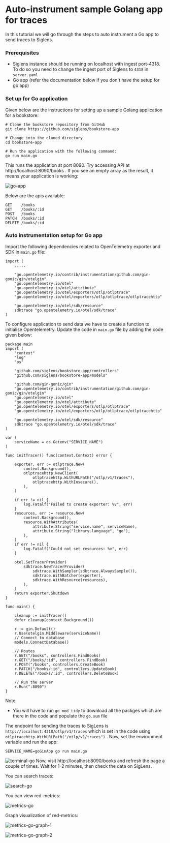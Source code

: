 # Auto-instrument sample Golang app for traces

In this tutorial we will go through the steps to auto instrument a Go app to send traces to Siglens.

### Prerequisites
- Siglens instance should be running on localhost with ingest port-4318. To do so you need to change the ingest port of Siglens to `4318` in `server.yaml`
- Go app (refer the documentation below if you don't have the setup for go app)

### Set up for Go application

Given below are the instructions for setting up a sample Golang application for a bookstore:

```
# Clone the bookstore repository from GitHub
git clone https://github.com/siglens/bookstore-app

# Change into the cloned directory
cd bookstore-app

# Run the application with the following command:
go run main.go
```
This runs the application at port 8090. Try accessing API at http://localhost:8090/books .
If you see an empty array as the result, it means your application is working:

![go-app](/tutorials/go-app.png)

Below are the apis available:
```
GET    /books                    
GET    /books/:id               
POST   /books                    
PATCH  /books/:id                
DELETE /books/:id     
```
### Auto instrumentation setup for Go app

Import the following dependencies related to OpenTelemetry exporter and SDK in `main.go` file:
```
import (
    .....

    "go.opentelemetry.io/contrib/instrumentation/github.com/gin-gonic/gin/otelgin"
	"go.opentelemetry.io/otel"
	"go.opentelemetry.io/otel/attribute"
	"go.opentelemetry.io/otel/exporters/otlp/otlptrace"
	"go.opentelemetry.io/otel/exporters/otlp/otlptrace/otlptracehttp"

	"go.opentelemetry.io/otel/sdk/resource"
	sdktrace "go.opentelemetry.io/otel/sdk/trace"
)
```
To configure application to send data we have to create a function to initialise Opentelemetry. Update the code in `main.go` file by adding the code given below:

```
package main
import (
	"context"
	"log"
	"os"

	"github.com/siglens/bookstore-app/controllers"
	"github.com/siglens/bookstore-app/models"

	"github.com/gin-gonic/gin"
	"go.opentelemetry.io/contrib/instrumentation/github.com/gin-gonic/gin/otelgin"
	"go.opentelemetry.io/otel"
	"go.opentelemetry.io/otel/attribute"
	"go.opentelemetry.io/otel/exporters/otlp/otlptrace"
	"go.opentelemetry.io/otel/exporters/otlp/otlptrace/otlptracehttp"

	"go.opentelemetry.io/otel/sdk/resource"
	sdktrace "go.opentelemetry.io/otel/sdk/trace"
)

var (
	serviceName = os.Getenv("SERVICE_NAME")
)

func initTracer() func(context.Context) error {

	exporter, err := otlptrace.New(
		context.Background(),
		otlptracehttp.NewClient(
			otlptracehttp.WithURLPath("/otlp/v1/traces"),
			otlptracehttp.WithInsecure(), 
		),
	)

	if err != nil {
		log.Fatalf("Failed to create exporter: %v", err)
	}
	resources, err := resource.New(
		context.Background(),
		resource.WithAttributes(
			attribute.String("service.name", serviceName),
			attribute.String("library.language", "go"),
		),
	)
	if err != nil {
		log.Fatalf("Could not set resources: %v", err)
	}

	otel.SetTracerProvider(
		sdktrace.NewTracerProvider(
			sdktrace.WithSampler(sdktrace.AlwaysSample()),
			sdktrace.WithBatcher(exporter),
			sdktrace.WithResource(resources),
		),
	)
	return exporter.Shutdown
}

func main() {

	cleanup := initTracer()
	defer cleanup(context.Background())

	r := gin.Default()
	r.Use(otelgin.Middleware(serviceName))
	// Connect to database
	models.ConnectDatabase()

	// Routes
	r.GET("/books", controllers.FindBooks)
	r.GET("/books/:id", controllers.FindBook)
	r.POST("/books", controllers.CreateBook)
	r.PATCH("/books/:id", controllers.UpdateBook)
	r.DELETE("/books/:id", controllers.DeleteBook)

	// Run the server
	r.Run(":8090")
}
```
Note:
- You will have to run `go mod tidy` to download all the packges which are there in the code and populate the `go.sum` file

The endpoint for sending the traces to SigLens is `http://localhost:4318/otlp/v1/traces` which is set in the code using `otlptracehttp.WithURLPath("/otlp/v1/traces")`
. Now, set the environment variable and run the app:

```
SERVICE_NAME=goGinApp go run main.go
```
![terminal-go](/tutorials/terminal-go-app.png)
Now, visit http://localhost:8090/books and refresh the page a couple of times. Wait for 1-2 minutes, then check the data on SigLens.

You can search traces:

![search-go](/tutorials/search-traces-go.png)

You can view red-metrics:

![metrics-go](/tutorials/metrics-go.png)

Graph visualization of red-metrics:

![metrics-go-graph-1](/tutorials/go-graph-1.png)

![metrics-go-graph-2](/tutorials/go-graph-2.png)




